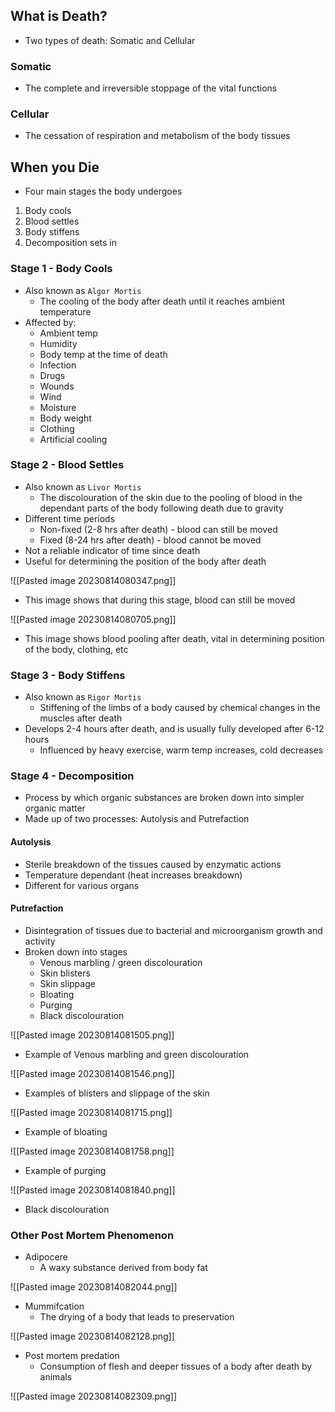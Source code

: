 ## What is Death?
- Two types of death: Somatic and Cellular

### Somatic
- The complete and irreversible stoppage of the vital functions

### Cellular
- The cessation of respiration and metabolism of the body tissues

## When you Die
- Four main stages the body undergoes

1. Body cools
2. Blood settles
3. Body stiffens
4. Decomposition sets in

### Stage 1 - Body Cools
- Also known as `Algor Mortis`
	- The cooling of the body after death until it reaches ambient temperature
- Affected by:
	- Ambient temp
	- Humidity
	- Body temp at the time of death
	- Infection
	- Drugs
	- Wounds
	- Wind
	- Moisture
	- Body weight
	- Clothing
	- Artificial cooling

### Stage 2 - Blood Settles
- Also known as `Livor Mortis`
	- The discolouration of the skin due to the pooling of blood in the dependant parts of the body following death due to gravity
- Different time periods
	- Non-fixed (2-8 hrs after death) - blood can still be moved
	- Fixed (8-24 hrs after death) - blood cannot be moved
- Not a reliable indicator of time since death
- Useful for determining the position of the body after death

![[Pasted image 20230814080347.png]]

- This image shows that during this stage, blood can still be moved

![[Pasted image 20230814080705.png]]

- This image shows blood pooling after death, vital in determining position of the body, clothing, etc

### Stage 3 - Body Stiffens
- Also known as `Rigor Mortis`
	- Stiffening of the limbs of a body caused by chemical changes in the muscles after death
- Develops 2-4 hours after death, and is usually fully developed after 6-12 hours
	- Influenced by heavy exercise, warm temp increases, cold decreases

### Stage 4 - Decomposition
- Process by which organic substances are broken down into simpler organic matter
- Made up of two processes: Autolysis and Putrefaction

#### Autolysis
- Sterile breakdown of the tissues caused by enzymatic actions
- Temperature dependant (heat increases breakdown)
- Different for various organs

#### Putrefaction
- Disintegration of tissues due to bacterial and microorganism growth and activity
- Broken down into stages
	- Venous marbling / green discolouration 
	- Skin blisters
	- Skin slippage
	- Bloating
	- Purging
	- Black discolouration

![[Pasted image 20230814081505.png]]

- Example of Venous marbling and green discolouration 

![[Pasted image 20230814081546.png]]

- Examples of blisters and slippage of the skin

![[Pasted image 20230814081715.png]]
- Example of bloating

![[Pasted image 20230814081758.png]]
- Example of purging

![[Pasted image 20230814081840.png]]
- Black discolouration 

### Other Post Mortem Phenomenon
- Adipocere
	- A waxy substance derived from body fat

![[Pasted image 20230814082044.png]]

- Mummifcation
	- The drying of a body that leads to preservation

![[Pasted image 20230814082128.png]]

- Post mortem predation
	- Consumption of flesh and deeper tissues of a body after death by animals

![[Pasted image 20230814082309.png]]

